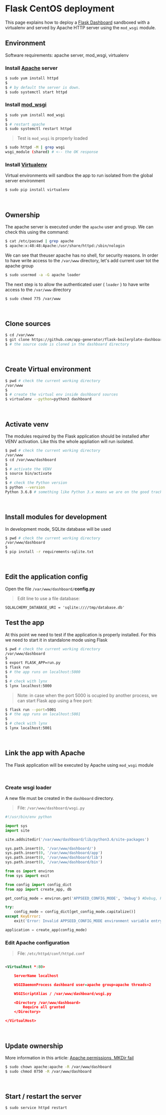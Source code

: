# Flask CentOS deployment

This page explains how to deploy a [Flask Dashboard](https://github.com/app-generator/flask-boilerplate-dashboard-argon) sandboxed with a virtualenv and served by Apache HTTP server using the `mod_wsgi` module.

## Environment

Software requirements: apache server, mod_wsgi, virtualenv

### Install [Apache](https://httpd.apache.org/) server

```bash
$ sudo yum install httpd
$ 
$ # by default the server is down.
$ sudo systemctl start httpd
```

### Install [mod_wsgi](https://modwsgi.readthedocs.io/)

```bash
$ sudo yum install mod_wsgi
$
$ # restart apache
$ sudo systemctl restart httpd
```

> Test is `mod_wsgi` is properly loaded

```bash
$ sudo httpd -M | grep wsgi
wsgi_module (shared) # <-- the OK response
```

### Install [Virtualenv](https://virtualenv.pypa.io/)

Virtual environments will sandbox the app to run isolated from the global server environment

```bash
$ sudo pip install virtualenv
```

<br />

## Ownership

The apache server is executed under the `apache` user and group. We can check this using the command:

```bash
$ cat /etc/passwd | grep apache
$ apache:x:48:48:Apache:/usr/share/httpd:/sbin/nologin
```

We can see that theuser apache has no shell, for security reasons. In order to have write access to the `/var/www` directory, let's add current user tot the apache group

```bash
$ sudo usermod -a -G apache loader
```

The next step is to allow the authenticated user ( `loader` ) to have write access to the `/var/www` directory

```bash
$ sudo chmod 775 /var/www
```

<br />

##  Clone sources

```bash
$ cd /var/www
$ git clone https://github.com/app-generator/flask-boilerplate-dashboard-argon.git dashboard
$ # the source code is cloned in the dashboard directory
```

<br />

## Create Virtual environment

```bash
$ pwd # check the current working directory
/var/www
$ 
$ # create the virtual env inside dashboard sources
$ virtualenv --python=python3 dashboard
```

<br />

## Activate venv

The modules required by the Flask application should be installed after VENV activation. Like this the whole appliation will run isolated. 

```bash
$ pwd # check the current working directory
/var/www
$ cd /var/www/dashboard
$
$ # activate the VENV
$ source bin/activate
$ 
$ # check the Python version
$ python --version
Python 3.6.8 # something like Python 3.x means we are on the good track
```

<br />

## Install modules for development

In development mode, SQLite database will be used

```bash
$ pwd # check the current working directory
/var/www/dashboard
$ 
$ pip install -r requirements-sqlite.txt
```

<br />

## Edit the application config

Open the file `/var/www/dashboard/`**config.py**

> Edit line to use a file database:

`SQLALCHEMY_DATABASE_URI = 'sqlite:////tmp/database.db'`

## Test the app

At this point we need to test if the application is properly installed. For this we need to start it in standalone mode using Flask

```bash
$ pwd # check the current working directory
/var/www/dashboard
$
$ export FLASK_APP=run.py
$ flask run
$ # the app runs on localhost:5000
$
$ # check with lynx
$ lynx localhost:5000
```

> Note: in case when the port 5000 is ocupied by another process, we can start Flask app using a free port:

```bash
$ flask run --port=5001
$ # the app runs on localhost:5001
$
$ # check with lynx
$ lynx localhost:5001
```

<br />

## Link the app with Apache

The Flask application will be executed by Apache using `mod_wsgi` module

<br />

### Create wsgi loader

A new file must be created in the `dashboard` directory.

> File: `/var/www/dashboard/wsgi.py`

```python
#!/usr/bin/env python

import sys
import site

site.addsitedir('/var/www/dashboard/lib/python3.6/site-packages')

sys.path.insert(0, '/var/www/dashboard/')
sys.path.insert(0, '/var/www/dashboard/app')
sys.path.insert(0, '/var/www/dashboard/lib')
sys.path.insert(0, '/var/www/dashboard/bin')

from os import environ
from sys import exit

from config import config_dict
from app import create_app, db

get_config_mode = environ.get('APPSEED_CONFIG_MODE', 'Debug') #Debug, Production

try:
    config_mode = config_dict[get_config_mode.capitalize()]
except KeyError:
    exit('Error: Invalid APPSEED_CONFIG_MODE environment variable entry.')

application = create_app(config_mode)
```

### Edit Apache configuration  

> File: `/etc/httpd/conf/httpd.conf`  

```xml

<VirtualHost *:80>

    ServerName localhost

    WSGIDaemonProcess dashboard user=apache group=apache threads=2

    WSGIScriptAlias / /var/www/dashboard/wsgi.py

    <Directory /var/www/dashboard>
        Require all granted
    </Directory>

</VirtualHost>

```

<br />

## Update ownership

More information in this article: [Apache permissions, MKDir fail](https://stackoverflow.com/questions/5165183/apache-permissions-php-file-create-mkdir-fail)

```bash
$ sudo chown apache:apache -R /var/www/dashboard
$ sudo chmod 0750 -R /var/www/dashboard
```

<br />

## Start / restart the server

```bash
$ sudo service httpd restart
```
